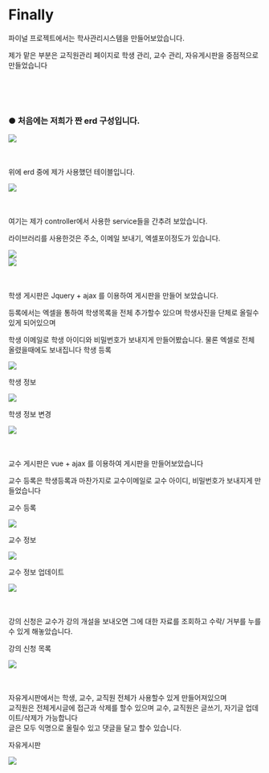 # Finally

<p>파이널 프로젝트에서는 학사관리시스템을 만들어보았습니다.</p>
<p>제가 맡은 부분은 교직원관리 페이지로 학생 관리, 교수 관리, 자유게시판을 중점적으로 만들었습니다</p>
<br/>
<br/>
<br/>
<h3>● 처음에는 저희가 짠 erd 구성입니다. </h3>
<div>
  <img src="https://user-images.githubusercontent.com/54519603/75852062-799c1480-5e2e-11ea-8169-4525aefd5cd6.PNG">
</div>
<br/>
<br/>
<p>위에 erd 중에 제가 사용했던 테이블입니다.</p>
<div>
  <img src="https://user-images.githubusercontent.com/54519603/75855345-66d90e00-5e35-11ea-926f-c9a01792cb3c.PNG">
</div>
<br/>
<br/>
<p>여기는 제가 controller에서 사용한 service들을 간추려 보았습니다. </p>
<p> 라이브러리를 사용한것은 주소, 이메일 보내기, 엑셀포이정도가 있습니다.</p>
<div>
  <img src="https://user-images.githubusercontent.com/54519603/75855686-25952e00-5e36-11ea-9f13-48a7c3338371.jpg">
</div>
<div>
  <img src="https://user-images.githubusercontent.com/54519603/75855690-275ef180-5e36-11ea-89f4-0856dd180297.jpg">
</div>
<br/>
<br/>
<p>학생 게시판은 Jquery + ajax  를 이용하여 게시판을 만들어 보았습니다.</p>
<p>등록에서는 엑셀을 통하여 학생목록을 전체 추가할수 있으며 학생사진을 단체로 올릴수 있게 되어있으며</p>
<p>학생 이메일로 학생 아이디와 비밀번호가 보내지게 만들어봤습니다. 물론 엑셀로 전체 올렸을때에도 보내집니다 </
<p>학생 등록</p>
<div>
  <img src="https://user-images.githubusercontent.com/54519603/75856134-0cd94800-5e37-11ea-9a88-227bbd7227fa.PNG">
</div>
<p>학생 정보 </p> 
<div>
  <img src="https://user-images.githubusercontent.com/54519603/75856139-0ea30b80-5e37-11ea-86ad-95aa345063bc.PNG">
</div>
<p>학생 정보 변경</p>
<div>
  <img src="https://user-images.githubusercontent.com/54519603/75856136-0e0a7500-5e37-11ea-8493-f00d9b734114.PNG">
</div>
<br/>
<br/>
<p>교수 게시판은 vue + ajax 를 이용하여 게시판을 만들어보았습니다</p>
<p>교수 등록은 학생등록과 마찬가지로 교수이메일로 교수 아이디, 비밀번호가 보내지게 만들었습니다 </p>
<p>교수 등록</p>
<div>
  <img src="https://user-images.githubusercontent.com/54519603/75856128-0ba81b00-5e37-11ea-8b7f-81d594aa467c.PNG">
</div>
<p>교수 정보 </p>
<div>
  <img src="https://user-images.githubusercontent.com/54519603/75856130-0c40b180-5e37-11ea-8210-51db552ce49f.PNG">
</div>
<p>교수 정보 업데이트</p>
<div>
  <img src="https://user-images.githubusercontent.com/54519603/75856126-0a76ee00-5e37-11ea-8e07-087b6572d924.PNG">
</div>
<br/>
<br/>

<p>강의 신청은 교수가 강의 개설을 보내오면 그에 대한 자료를 조회하고 수락/ 거부를 누를수 있게 해놓았습니다.</p>
<p>강의 신청 목록</p>
<div>
  <img src="https://user-images.githubusercontent.com/54519603/75856124-0945c100-5e37-11ea-9f5f-13d35d6c8559.PNG">
</div>
<br/>
<br/>
<p>자유게시판에서는 학생, 교수, 교직원 전체가 사용할수 있게 만들어져있으며 <br/> 
   교직원은 전체게시글에 접근과 삭제를 할수 있으며 교수, 교직원은 글쓰기, 자기글 업데이트/삭제가 가능합니다 <br/>
   글은 모두 익명으로 올릴수 있고 댓글을 달고 할수 있습니다.
 </p>

<p>자유게시판</p>
<div>
  <img src="https://user-images.githubusercontent.com/54519603/75856131-0cd94800-5e37-11ea-8eff-9dc716fbf84c.PNG">
</div>
